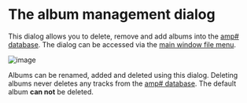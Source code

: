 # The album management dialog

This dialog allows you to delete, remove and add albums into the [amp# database](data_storing.md). The dialog can be accessed via the [main window file menu](main_window.html#album).

![image](img/manage_albums1.png)

Albums can be renamed, added and deleted using this dialog. Deleting albums never deletes any tracks from the [amp# database](data_storing.md). The default album **can not** be deleted.